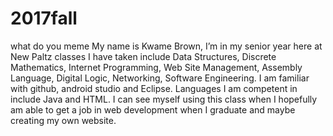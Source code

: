 # 2017fall
what do you meme
My name is Kwame Brown, I’m in my senior year here at New Paltz classes I have taken include  Data Structures, Discrete Mathematics, Internet Programming, Web Site Management, Assembly Language, Digital Logic, Networking, Software Engineering. I am familiar with github, android studio and Eclipse. Languages I am competent in include Java and HTML.
I can see myself using this class when I hopefully am able to get a job in web development when I graduate and maybe creating my own website.
